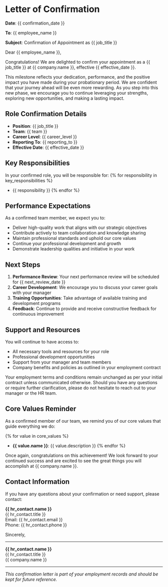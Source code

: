 # Letter of Confirmation

**Date**: {{ confirmation_date }}

**To**: {{ employee_name }}

**Subject**: Confirmation of Appointment as {{ job_title }}

Dear {{ employee_name }},

Congratulations! We are delighted to confirm your appointment as a {{ job_title }} at {{ company.name }}, effective {{ effective_date }}.

This milestone reflects your dedication, performance, and the positive impact you have made during your probationary period. We are confident that your journey ahead will be even more rewarding. As you step into this new phase, we encourage you to continue leveraging your strengths, exploring new opportunities, and making a lasting impact.

## Role Confirmation Details

- **Position**: {{ job_title }}
- **Team**: {{ team }}
- **Career Level**: {{ career_level }}
- **Reporting To**: {{ reporting_to }}
- **Effective Date**: {{ effective_date }}

## Key Responsibilities

In your confirmed role, you will be responsible for:
{% for responsibility in key_responsibilities %}
- {{ responsibility }}
{% endfor %}

## Performance Expectations

As a confirmed team member, we expect you to:
- Deliver high-quality work that aligns with our strategic objectives
- Contribute actively to team collaboration and knowledge sharing
- Maintain professional standards and uphold our core values
- Continue your professional development and growth
- Demonstrate leadership qualities and initiative in your work

## Next Steps

1. **Performance Review**: Your next performance review will be scheduled for {{ next_review_date }}
2. **Career Development**: We encourage you to discuss your career goals with your manager
3. **Training Opportunities**: Take advantage of available training and development programs
4. **Feedback**: Continue to provide and receive constructive feedback for continuous improvement

## Support and Resources

You will continue to have access to:
- All necessary tools and resources for your role
- Professional development opportunities
- Support from your manager and team members
- Company benefits and policies as outlined in your employment contract

Your employment terms and conditions remain unchanged as per your initial contract unless communicated otherwise. Should you have any questions or require further clarification, please do not hesitate to reach out to your manager or the HR team.

## Core Values Reminder

As a confirmed member of our team, we remind you of our core values that guide everything we do:

{% for value in core_values %}
- **{{ value.name }}**: {{ value.description }}
{% endfor %}

Once again, congratulations on this achievement! We look forward to your continued success and are excited to see the great things you will accomplish at {{ company.name }}.

## Contact Information

If you have any questions about your confirmation or need support, please contact:

**{{ hr_contact.name }}**  
{{ hr_contact.title }}  
Email: {{ hr_contact.email }}  
Phone: {{ hr_contact.phone }}

Sincerely,

---

**{{ hr_contact.name }}**  
{{ hr_contact.title }}  
{{ company.name }}

---

*This confirmation letter is part of your employment records and should be kept for future reference.*
